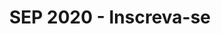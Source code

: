 ---
title: "SEP 2020 - Inscreva-se"
description: "Escolha sua jornada ou faça sua programação!"
draft: false
bg_image: "images/company/inscrevase.png"
---
